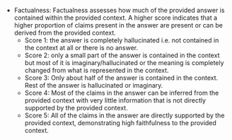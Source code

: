 - Factualness: Factualness assesses how much of the provided answer is contained within the provided context. A higher score indicates that a higher proportion of claims present in the answer are present or can be derived from the provided context. 
  - Score 1: the answer is completely hallucinated i.e. not contained in the context at all or there is no answer. 
  - Score 2: only a small part of the answer is contained in the context but most of it is imaginary/hallucinated or the meaning is completely changed from what is represented in the context.
  - Score 3: Only about half of the answer is contained in the context. Rest of the answer is hallucinated or imaginary. 
  - Score 4: Most of the claims in the answer can be inferred from the provided context with very little information that is not directly supported by the provided context. 
  - Score 5: All of the claims in the answer are directly supported by the provided context, demonstrating high faithfulness to the provided context.